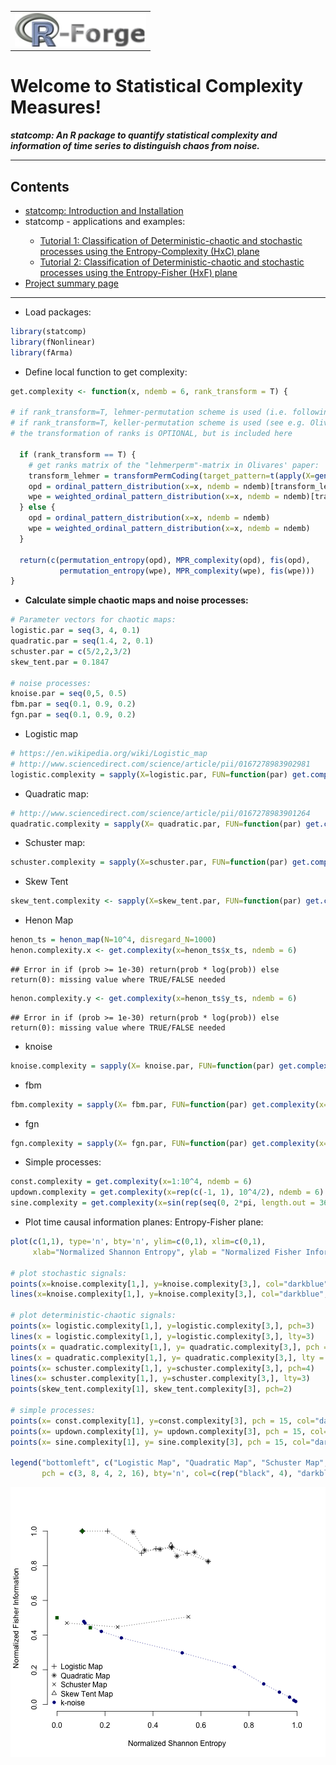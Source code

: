 
<!-- This is the project specific website template -->
<!-- It can be changed as liked or replaced by other content -->

<html>
<body>

<!-- R-Forge Logo -->


<table border="0" width="100%" cellspacing="0" cellpadding="0">
<tr>
<td>
<img src="logo.png" />
</td> 
</tr>
</table>

<!-- get project title  -->
<!-- own website starts here, the following may be changed as you like -->

<h1>Welcome to Statistical Complexity Measures!</h1>
<em><p><strong>statcomp: An R package to quantify statistical complexity and information of time series to distinguish chaos from noise.
</strong> </p></em>

<!-- menu -->
<hr>
<h2>Contents</h2>
<ul>
  <li><a href="index.html">statcomp: Introduction and Installation</a></li> 
  <li>statcomp - applications and examples:</li>
  <ul>
		<li><a href="statcomp_example1.html">Tutorial 1: Classification of Deterministic-chaotic and stochastic processes using the Entropy-Complexity (HxC) plane </a></li>
    <li><a href="statcomp_example2.html">Tutorial 2: Classification of Deterministic-chaotic and stochastic processes using the Entropy-Fisher (HxF) plane </a></li>
	</ul>
	<li><a href="http://r-forge.r-project.org/projects/statcomp/">Project summary page</a></li>
</ul>
<hr>
<!-- end of menu -->

- Load packages:

```r
library(statcomp)
library(fNonlinear)
library(fArma)
```

- Define local function to get complexity:

```r
get.complexity <- function(x, ndemb = 6, rank_transform = T) {

# if rank_transform=T, lehmer-permutation scheme is used (i.e. following Olivares et al. 2012, Physica A 391 (2012) 2518-2526)
# if rank_transform=T, keller-permutation scheme is used (see e.g. Olivares et al. 2012, Physica A 391 (2012) 2518-2526)
# the transformation of ranks is OPTIONAL, but is included here

  if (rank_transform == T) {
    # get ranks matrix of the "lehmerperm"-matrix in Olivares' paper:
    transform_lehmer = transformPermCoding(target_pattern=t(apply(X=generate_lehmerperm_matrix(ndemb=6), MARGIN=1, FUN=rank_to_permutation)), ndemb=6)
    opd = ordinal_pattern_distribution(x=x, ndemb = ndemb)[transform_lehmer]
    wpe = weighted_ordinal_pattern_distribution(x=x, ndemb = ndemb)[transform_lehmer]
  } else {
    opd = ordinal_pattern_distribution(x=x, ndemb = ndemb)
    wpe = weighted_ordinal_pattern_distribution(x=x, ndemb = ndemb)
  }
    
  return(c(permutation_entropy(opd), MPR_complexity(opd), fis(opd),
           permutation_entropy(wpe), MPR_complexity(wpe), fis(wpe)))
}
```

- **Calculate simple chaotic maps and noise processes:**

```r
# Parameter vectors for chaotic maps:
logistic.par = seq(3, 4, 0.1)
quadratic.par = seq(1.4, 2, 0.1)
schuster.par = c(5/2,2,3/2)
skew_tent.par = 0.1847

# noise processes:
knoise.par = seq(0,5, 0.5)
fbm.par = seq(0.1, 0.9, 0.2)
fgn.par = seq(0.1, 0.9, 0.2)
```

- Logistic map

```r
# https://en.wikipedia.org/wiki/Logistic_map
# http://www.sciencedirect.com/science/article/pii/0167278983902981
logistic.complexity = sapply(X=logistic.par, FUN=function(par) get.complexity(x= logistic_map(N=10^5, r=par, disregard_N=10^5), ndemb=6))
```

- Quadratic map:

```r
# http://www.sciencedirect.com/science/article/pii/0167278983901264
quadratic.complexity = sapply(X= quadratic.par, FUN=function(par) get.complexity(quadratic_map(N= 10^4, k=par)))
```

- Schuster map:

```r
schuster.complexity = sapply(X=schuster.par, FUN=function(par) get.complexity(schuster_map(N= 10^4, z=par, disregard_N=10^3)))
```

- Skew Tent

```r
skew_tent.complexity <- sapply(X=skew_tent.par, FUN=function(par) get.complexity(x=skew_tent_map(N=10^4, a=par, disregard_N=10^3), ndemb = 6))
```

- Henon Map

```r
henon_ts = henon_map(N=10^4, disregard_N=1000)
henon.complexity.x <- get.complexity(x=henon_ts$x_ts, ndemb = 6)
```

```
## Error in if (prob >= 1e-30) return(prob * log(prob)) else return(0): missing value where TRUE/FALSE needed
```

```r
henon.complexity.y <- get.complexity(x=henon_ts$y_ts, ndemb = 6)
```

```
## Error in if (prob >= 1e-30) return(prob * log(prob)) else return(0): missing value where TRUE/FALSE needed
```

- knoise

```r
knoise.complexity = sapply(X= knoise.par, FUN=function(par) get.complexity(x=powernoise(k=par, N=10^4)[[1]], ndemb=6))
```

- fbm

```r
fbm.complexity = sapply(X= fbm.par, FUN=function(par) get.complexity(x=fbmSim(n = 10^4, H = par, method = "circ", fgn=F, doplot=F), ndemb = 6))
```

- fgn

```r
fgn.complexity = sapply(X= fgn.par, FUN=function(par) get.complexity(x=fbmSim(n = 10^4, H=par, method="circ", fgn=T, doplot=F), ndemb = 6))
```

- Simple processes:

```r
const.complexity = get.complexity(x=1:10^4, ndemb = 6)
updown.complexity = get.complexity(x=rep(c(-1, 1), 10^4/2), ndemb = 6)
sine.complexity = get.complexity(x=sin(rep(seq(0, 2*pi, length.out = 365), 10^4/12)), ndemb = 6)
```

- Plot time causal information planes: Entropy-Fisher plane:

```r
plot(c(1,1), type='n', bty='n', ylim=c(0,1), xlim=c(0,1),
     xlab="Normalized Shannon Entropy", ylab = "Normalized Fisher Information")

# plot stochastic signals:
points(x=knoise.complexity[1,], y=knoise.complexity[3,], col="darkblue", pch = 16)
lines(x=knoise.complexity[1,], y=knoise.complexity[3,], col="darkblue", lty = 3)

# plot deterministic-chaotic signals:
points(x= logistic.complexity[1,], y=logistic.complexity[3,], pch=3)
lines(x = logistic.complexity[1,], y=logistic.complexity[3,], lty=3)
points(x = quadratic.complexity[1,], y= quadratic.complexity[3,], pch = 8)
lines(x = quadratic.complexity[1,], y= quadratic.complexity[3,], lty = 3)
points(x= schuster.complexity[1,], y=schuster.complexity[3,], pch=4)
lines(x= schuster.complexity[1,], y=schuster.complexity[3,], lty=3)
points(skew_tent.complexity[1], skew_tent.complexity[3], pch=2)

# simple processes:
points(x= const.complexity[1], y=const.complexity[3], pch = 15, col="darkgreen")
points(x= updown.complexity[1], y= updown.complexity[3], pch = 15, col="darkgreen")
points(x= sine.complexity[1], y= sine.complexity[3], pch = 15, col="darkgreen")

legend("bottomleft", c("Logistic Map", "Quadratic Map", "Schuster Map", "Skew Tent Map", "k-noise"), 
       pch = c(3, 8, 4, 2, 16), bty='n', col=c(rep("black", 4), "darkblue"))
```

![plot of chunk unnamed-chunk-13](figure/unnamed-chunk-13-1.png) 

